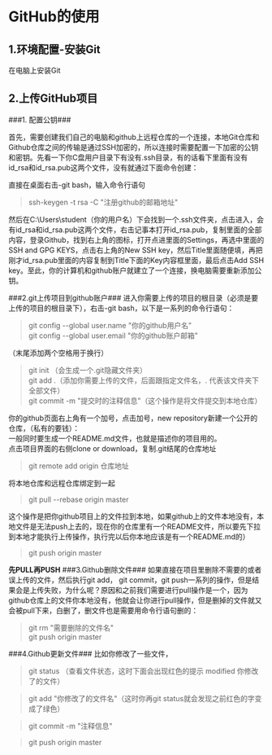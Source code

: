 # GitHub的使用 #
## 1.环境配置-安装Git ##
在电脑上安装Git
## 2.上传GitHub项目 ##
###1. 配置公钥###

首先，需要创建我们自己的电脑和github上远程仓库的一个连接，本地Git仓库和Github仓库之间的传输是通过SSH加密的，所以连接时需要配置一下加密的公钥和密钥。先看一下你C盘用户目录下有没有.ssh目录，有的话看下里面有没有id_rsa和id_rsa.pub这两个文件，没有就通过下面命令创建：

直接在桌面右击-git bash，输入命令行语句 
> ssh-keygen -t rsa -C "注册github的邮箱地址"

然后在C:\Users\student（你的用户名）下会找到一个.ssh文件夹，点击进入，会有id_rsa和id_rsa.pub这两个文件，右击记事本打开id_rsa.pub，复制里面的全部内容，登录Github，找到右上角的图标，打开点进里面的Settings，再选中里面的SSH and GPG KEYS，点击右上角的New SSH key，然后Title里面随便填，再把刚才id_rsa.pub里面的内容复制到Title下面的Key内容框里面，最后点击Add SSH key。至此，你的计算机和github账户就建立了一个连接，换电脑需要重新添加公钥。

###2.git上传项目到github账户###
进入你需要上传的项目的根目录（必须是要上传的项目的根目录下），右击-git bash，以下是一系列的命令行语句：

> git config --global user.name "你的github用户名"  
> git config --global user.email "你的github账户邮箱"

（末尾添加两个空格用于换行）
> git init （会生成一个.git隐藏文件夹）  
> git add .（添加你需要上传的文件，后面跟指定文件名，. 代表该文件夹下全部文件）  
> git commit -m "提交时的注释信息"（这个操作是将文件提交到本地仓库）

你的github页面右上角有一个加号，点击加号，new repository新建一个公开的仓库，（私有的要钱）：  
一般同时要生成一个README.md文件，也就是描述你的项目用的。  
点击项目界面的右侧clone or download，复制.git结尾的仓库地址  
> git remote add origin 仓库地址

将本地仓库和远程仓库绑定到一起
> git pull --rebase origin master  

这个操作是把你github项目上的文件拉到本地，如果github上的文件本地没有，本地文件是无法push上去的，现在你的仓库里有一个README文件，所以要先下拉到本地才能执行上传操作，执行完以后你本地应该是有一个README.md的）

> git push origin master

**先PULL再PUSH**
###3.Github删除文件###
如果直接在项目里删除不需要的或者误上传的文件，然后执行git add， git commit，git push一系列的操作，但是结果会是上传失败，为什么呢？原因和之前我们需要进行pull操作是一个，因为github仓库上的文件你本地没有，他就会让你进行pull操作，但是删掉的文件就又会被pull下来，白删了，删文件也是需要用命令行语句删的：

> git rm "需要删除的文件名"  
> git push origin master

###4.Github更新文件###
比如你修改了一些文件，  
> git status （查看文件状态，这时下面会出现红色的提示  modified 你修改了的文件）  

> git add "你修改了的文件名"（这时你再git status就会发现之前红色的字变成了绿色）  

> git commit  -m "注释信息"  

> git push origin master  
